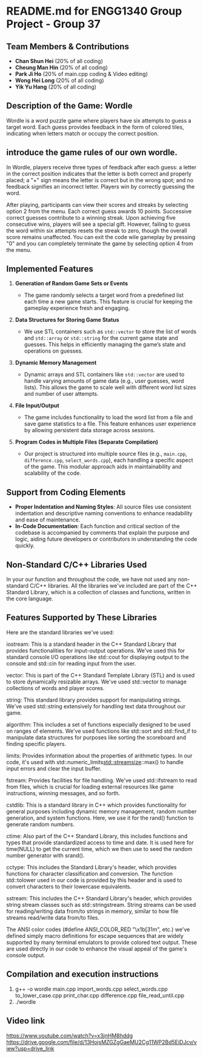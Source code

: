 # README.md for ENGG1340 Group Project - Group 37

## Team Members & Contributions
- **Chan Shun Hei** (20% of all coding)
- **Cheung Man Hin** (20% of all coding)
- **Park Ji Ho** (20% of main.cpp coding & Video editing)
- **Wong Hei Long** (20% of all coding)
- **Yik Yu Hang** (20% of all coding)

## Description of the Game: Wordle
Wordle is a word puzzle game where players have six attempts to guess a target word. Each guess provides feedback in the form of colored tiles, indicating when letters match or occupy the correct position.

## introduce the game rules of our own wordle.
In Wordle, players receive three types of feedback after each guess: a letter in the correct position indicates that the letter is both correct and properly placed; a "+" sign means the letter is correct but in the wrong spot; and no feedback signifies an incorrect letter. Players win by correctly guessing the word.

After playing, participants can view their scores and streaks by selecting option 2 from the menu. Each correct guess awards 10 points. Successive correct guesses contribute to a winning streak. Upon achieving five consecutive wins, players will see a special gift. However, failing to guess the word within six attempts resets the streak to zero, though the overall score remains unaffected. You can exit the code wile gameplay by pressing "0" and you can completely terminate the game by selecting option 4 from the menu.

## Implemented Features
1. **Generation of Random Game Sets or Events**
   - The game randomly selects a target word from a predefined list each time a new game starts. This feature is crucial for keeping the gameplay experience fresh and engaging.

2. **Data Structures for Storing Game Status**
   - We use STL containers such as `std::vector` to store the list of words and `std::array` or `std::string` for the current game state and guesses. This helps in efficiently managing the game’s state and operations on guesses.

3. **Dynamic Memory Management**
   - Dynamic arrays and STL containers like `std::vector` are used to handle varying amounts of game data (e.g., user guesses, word lists). This allows the game to scale well with different word list sizes and number of user attempts.

4. **File Input/Output**
   - The game includes functionality to load the word list from a file and save game statistics to a file. This feature enhances user experience by allowing persistent data storage across sessions.

5. **Program Codes in Multiple Files (Separate Compilation)**
   - Our project is structured into multiple source files (e.g., `main.cpp`, `difference.cpp`, `select_words.cpp`), each handling a specific aspect of the game. This modular approach aids in maintainability and scalability of the code.

## Support from Coding Elements
- **Proper Indentation and Naming Styles**: All source files use consistent indentation and descriptive naming conventions to enhance readability and ease of maintenance.
- **In-Code Documentation**: Each function and critical section of the codebase is accompanied by comments that explain the purpose and logic, aiding future developers or contributors in understanding the code quickly.

## Non-Standard C/C++ Libraries Used
In your our function and throughout the code, we have not used any non-standard C/C++ libraries. All the libraries we've included are part of the C++ Standard Library, which is a collection of classes and functions, written in the core language. 

## Features Supported by These Libraries
Here are the standard libraries we've used:

iostream: This is a standard header in the C++ Standard Library that provides functionalities for input-output operations. We've used this for standard console I/O operations like std::cout for displaying output to the console and std::cin for reading input from the user.

vector: This is part of the C++ Standard Template Library (STL) and is used to store dynamically resizable arrays. We've used std::vector to manage collections of words and player scores.

string: This standard library provides support for manipulating strings. We've used std::string extensively for handling text data throughout our game.

algorithm: This includes a set of functions especially designed to be used on ranges of elements. We've used functions like std::sort and std::find_if to manipulate data structures for purposes like sorting the scoreboard and finding specific players.

limits: Provides information about the properties of arithmetic types. In our code, it's used with std::numeric_limits<std::streamsize>::max() to handle input errors and clear the input buffer.

fstream: Provides facilities for file handling. We've used std::ifstream to read from files, which is crucial for loading external resources like game instructions, winning messages, and so forth.

cstdlib: This is a standard library in C++ which provides functionality for general purposes including dynamic memory management, random number generation, and system functions. Here, we use it for the rand() function to generate random numbers.

ctime: Also part of the C++ Standard Library, this includes functions and types that provide standardized access to time and date. It is used here for time(NULL) to get the current time, which we then use to seed the random number generator with srand().

cctype: This includes the Standard Library's <cctype> header, which provides functions for character classification and conversion. The function std::tolower used in our code is provided by this header and is used to convert characters to their lowercase equivalents.

sstream: This includes the C++ Standard Library's <sstream> header, which provides string stream classes such as std::stringstream. String streams can be used for reading/writing data from/to strings in memory, similar to how file streams read/write data from/to files.

The ANSI color codes (#define ANSI_COLOR_RED "\x1b[31m", etc.) we've defined simply macro definitions for escape sequences that are widely supported by many terminal emulators to provide colored text output. These are used directly in our code to enhance the visual appeal of the game's console output.

## Compilation and execution instructions
1. g++ -o wordle main.cpp import_words.cpp select_words.cpp to_lower_case.cpp print_char.cpp difference.cpp file_read_until.cpp
2. ./wordle

## Video link
https://www.youtube.com/watch?v=x3jnHM8hddg
https://drive.google.com/file/d/13HojsMZGZgGaeMU2Cg11WP2Bd5EiDJcv/view?usp=drive_link
